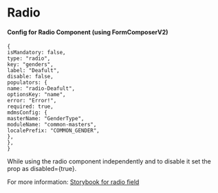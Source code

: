 # Radio

#### **Config for Radio Component (using FormComposerV2)** <a href="#f5cx7rg1qwba" id="f5cx7rg1qwba"></a>

```
{
isMandatory: false,
type: "radio",
key: "genders",
label: "Deafult",
disable: false,
populators: {
name: "radio-Deafult",
optionsKey: "name",
error: "Error!",
required: true,
mdmsConfig: {
masterName: "GenderType",
moduleName: "common-masters",
localePrefix: "COMMON_GENDER",
},
},
}
```

While using the radio component independently and to disable it set the prop as disabled={true}.

For more information: [Storybook for radio field](https://unified-dev.digit.org/storybook/?path=/story/atom-groups-radiofield--default)
